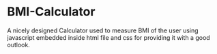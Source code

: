 # BMI-Calculator
A nicely designed Calculator used to measure BMI of the user using javascript embedded inside html file and css for providing it with a good outlook.<br>
